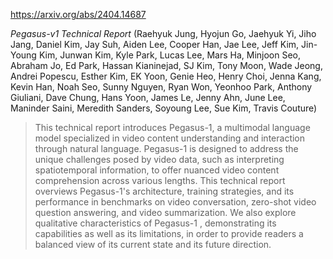 https://arxiv.org/abs/2404.14687

*Pegasus-v1 Technical Report* (Raehyuk Jung, Hyojun Go, Jaehyuk Yi, Jiho Jang, Daniel Kim, Jay Suh, Aiden Lee, Cooper Han, Jae Lee, Jeff Kim, Jin-Young Kim, Junwan Kim, Kyle Park, Lucas Lee, Mars Ha, Minjoon Seo, Abraham Jo, Ed Park, Hassan Kianinejad, SJ Kim, Tony Moon, Wade Jeong, Andrei Popescu, Esther Kim, EK Yoon, Genie Heo, Henry Choi, Jenna Kang, Kevin Han, Noah Seo, Sunny Nguyen, Ryan Won, Yeonhoo Park, Anthony Giuliani, Dave Chung, Hans Yoon, James Le, Jenny Ahn, June Lee, Maninder Saini, Meredith Sanders, Soyoung Lee, Sue Kim, Travis Couture)

> This technical report introduces Pegasus-1, a multimodal language model specialized in video content understanding and interaction through natural language. Pegasus-1 is designed to address the unique challenges posed by video data, such as interpreting spatiotemporal information, to offer nuanced video content comprehension across various lengths. This technical report overviews Pegasus-1's architecture, training strategies, and its performance in benchmarks on video conversation, zero-shot video question answering, and video summarization. We also explore qualitative characteristics of Pegasus-1 , demonstrating its capabilities as well as its limitations, in order to provide readers a balanced view of its current state and its future direction.

